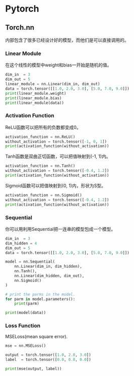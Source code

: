 # Pytorch

## Torch.nn

内部包含了很多已经设计好的模型，而他们是可以直接调用的。

### Linear Module

在这个线性的模型中weight和bias一开始是随机的值。

```python
dim_in  = 3
dim_out = 5
linear_module = nn.Linear(dim_in, dim_out)
data = torch.tensor([[1.0, 2.0, 3.0], [5.0, 7.0, 9.0]])
print(linear_module.weight)
print(linear_module.bias)
print(linear_module(data))
```

### Activation Function

ReLU函数可以把所有的负数都变成0。

```python
activation_function = nn.ReLU()
without_activation = torch.tensor([-1, 0, 1])
print(activation_function(without_activation))
```

Tanh函数是双曲正切函数，可以把值映射到(-1, 1)内。

```python
activation_function = nn.Tanh()
without_activation = torch.tensor([-0.4, 1.2])
print(activation_function(without_activation))
```

Sigmoid函数可以把值映射到(0, 1)内，形状为S型。

```python
activation_function = nn.Sigmoid()
without_activation = torch.tensor([-0.4, 1.2])
print(activation_function(without_activation))
```

### Sequential

你可以用利用Sequential把一连串的模型包成一个模型。

```python
dim_in  = 3
dim_hidden = 4
dim_out = 5
data = torch.tensor([[1.0, 2.0, 3.0], [5.0, 7.0, 9.0]])

model = nn.Sequential(
    nn.Linear(dim_in, dim_hidden),
    nn.Tanh(),
    nn.Linear(dim_hidden, dim_out),
    nn.Sigmoid()
)

# print the parms in the model.
for parm in model.parameters():
    print(parm)

print(model(data))
```

### Loss Function

MSELoss(mean square error).

```python
mse = nn.MSELoss()

output = torch.tensor([1.0, 2.0, 3.0])
label  = torch.tensor([0.0, 0.0, 0.0])

print(mse(output, label))
```